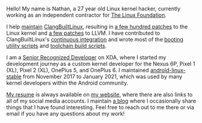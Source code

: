Hello! My name is Nathan, a 27 year old Linux kernel hacker, currently working as an independent contractor for [The Linux Foundation](https://linuxfoundation.org/).

I help [maintain](https://git.kernel.org/linus/b9644289657748314dbfe6502c316b3f09e251ed) [ClangBuiltLinux](https://clangbuiltlinux.github.io), resulting in [a few hundred patches](https://git.kernel.org/pub/scm/linux/kernel/git/next/linux-next.git/log/?qt=author&q=Nathan+Chancellor) to the Linux kernel and [a few patches](https://github.com/llvm/llvm-project/commits/main?author=nathanchance) to LLVM. I have contributed to ClangBuiltLinux's [continuous integration](https://github.com/ClangBuiltLinux/continuous-integration2) and wrote most of the [booting utility scripts](https://github.com/ClangBuiltLinux/boot-utils) and [toolchain build scripts](https://github.com/ClangBuiltLinux/tc-build).

I am a [Senior Recognized Developer](https://forum.xda-developers.com/m/nathanchance.6842057/) on XDA, where I started my development journey as a custom kernel developer for the Nexus 6P, Pixel 1 (XL), Pixel 2 (XL), OnePlus 5, and OnePlus 6. I maintained [android-linux-stable](https://github.com/android-linux-stable) from November 2017 to January 2021, which was used by many kernel developers within the Android community.

[My resume](https://nathanchance.dev/nc_resume.pdf) is always available on [my website](https://nathanchance.dev/), where there are also links to all of my social media accounts. I maintain [a blog](https://nathanchance.dev/posts/) where I occasionally share things that I have found interesting. Feel free to reach out to me there or via email if you have any questions about my work!
